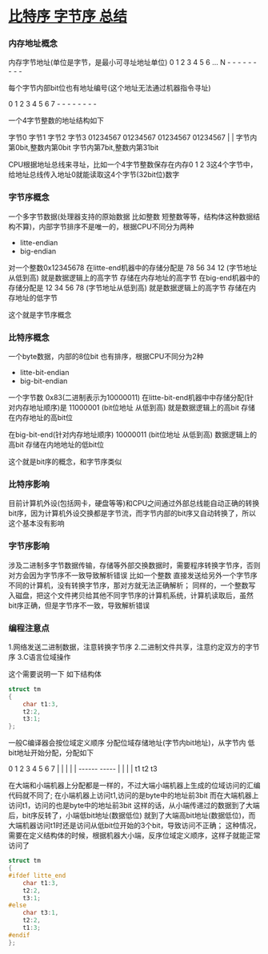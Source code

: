 # [比特序 字节序 总结](https://www.cnblogs.com/hubaoxi/p/4981721.html)



 


### 内存地址概念

内存字节地址(单位是字节，是最小可寻址地址单位)
0 1  2  3  4 5  6  ... N
\-  -  -   -  -  -   -   -  -

每个字节内部bit位也有地址编号(这个地址无法通过机器指令寻址)

0 1  2 3 4  5 6 7
\-  -  -  -  -  -  -  -


一个4字节整数的地址结构如下

字节0 字节1 字节2 字节3
01234567 01234567 01234567 01234567
|                                                          |
字节内第0bit,整数内第0bit      字节内第7bit,整数内第31bit


CPU根据地址总线来寻址，比如一个4字节整数保存在内存0 1 2 3这4个字节中，给地址总线传入地址0就能读取这4个字节(32bit位)数字

### 字节序概念
一个多字节数据(处理器支持的原始数据 比如整数 短整数等等，结构体这种数据结构不算)，内部字节排序不是唯一的，根据CPU不同分为两种

- litte-endian
- big-endian

对一个整数0x12345678
在litte-end机器中的存储分配是
78 56 34 12 (字节地址从低到高) 就是数据逻辑上的高字节 存储在内存地址的高字节
在big-end机器中的存储分配是
12 34 56 78 (字节地址从低到高) 就是数据逻辑上的高字节 存储在内存地址的低字节

这个就是字节序概念

### 比特序概念
一个byte数据，内部的8位bit 也有排序，根据CPU不同分为2种

- litte-bit-endian
- big-bit-endian

一个字节数 0x83(二进制表示为10000011)
在litte-bit-end机器中中存储分配(针对内存地址顺序)是
11000001 (bit位地址 从低到高) 就是数据逻辑上的高bit 存储在内存地址的高bit位

在big-bit-end(针对内存地址顺序)
10000011 (bit位地址 从低到高) 数据逻辑上的高bit 存储在内地地址的低bit位

这个就是bit序的概念，和字节序类似



### 比特序影响
目前计算机外设(包括网卡，硬盘等等)和CPU之间通过外部总线能自动正确的转换bit序，因为计算机外设交换都是字节流，而字节内部的bit序又自动转换了，所以这个基本没有影响

### 字节序影响
涉及二进制多字节数据传输，存储等外部交换数据时，需要程序转换字节序，否则对方会因为字节序不一致导致解析错误
比如一个整数 直接发送给另外一个字节序不同的计算机，没有转换字节序，那对方就无法正确解析；
同样的，一个整数写入磁盘，把这个文件拷贝给其他不同字节序的计算机系统，计算机读取后，虽然bit序正确，但是字节序不一致，导致解析错误

### 编程注意点

1.网络发送二进制数据，注意转换字节序
2.二进制文件共享，注意约定双方的字节序
3.C语言位域操作

这个需要说明一下
如下结构体

``` cpp
struct tm
{
    char t1:3,
    t2:2,
    t3:1;
};
```



一般C编译器会按位域定义顺序 分配位域存储地址(字节内bit地址)，从字节内 低bit地址开始分配，分配如下



0  1  2  3   4   5  6 7
|       |  |    |   |
 ------   -----    |
    |        |       |
   t1       t2     t3



在大端和小端机器上分配都是一样的，不过大端小端机器上生成的位域访问的汇编代码就不同了;
在小端机器上访问t1,访问的是byte中的地址前3bit
而在大端机器上访问t1，访问的也是byte中的地址前3bit
这样的话，从小端传递过的数据到了大端后，bit序反转了，小端低bit地址(数据低位) 就到了大端高bit地址(数据低位)，而大端机器访问t1时还是访问从低bit位开始的3个bit，导致访问不正确；
这种情况，需要在定义结构体的时候，根据机器大小端，反序位域定义顺序，这样子就能正常访问了

```cpp
struct tm
{
#ifdef litte_end
    char t1:3,
    t2:2,
    t3:1;
#else
	char t3:1,
    t2:2,
    t1:3;
#endif
};
```

